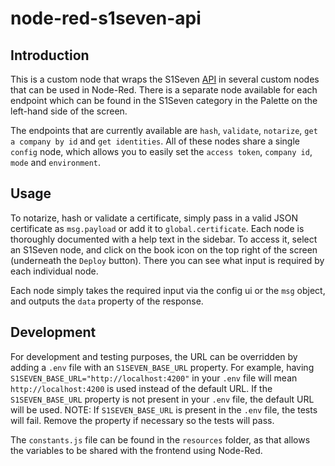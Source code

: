 # node-red-s1seven-api

## Introduction

This is a custom node that wraps the S1Seven [API](https://developers.s1seven.com/docs/openapi/) in several custom nodes that can be used in Node-Red. There is a separate node available for each endpoint which can be found in the S1Seven category in the Palette on the left-hand side of the screen.

The endpoints that are currently available are `hash`, `validate`, `notarize`, `get a company by id` and `get identities`. All of these nodes share a single `config` node, which allows you to easily set the `access token`, `company id`, `mode` and `environment`.

## Usage

To notarize, hash or validate a certificate, simply pass in a valid JSON certificate as `msg.payload` or add it to `global.certificate`. Each node is thoroughly documented with a help text in the sidebar. To access it, select an S1Seven node, and click on the book icon on the top right of the screen (underneath the `Deploy` button). There you can see what input is required by each individual node.

Each node simply takes the required input via the config ui or the `msg` object, and outputs the `data` property of the response.

## Development

For development and testing purposes, the URL can be overridden by adding a `.env` file with an `S1SEVEN_BASE_URL` property. For example, having `S1SEVEN_BASE_URL="http://localhost:4200"` in your `.env` file will mean `http://localhost:4200` is used instead of the default URL. If the `S1SEVEN_BASE_URL` property is not present in your `.env` file, the default URL will be used.
NOTE: If `S1SEVEN_BASE_URL` is present in the `.env` file, the tests will fail. Remove the property if necessary so the tests will pass.

The `constants.js` file can be found in the `resources` folder, as that allows the variables to be shared with the frontend using Node-Red.

